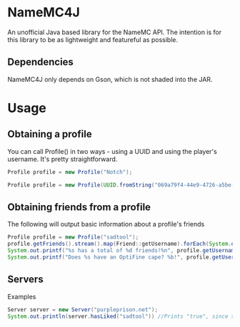 # NameMC4J

An unofficial Java based library for the NameMC API. The intention is for this library to be as lightweight and featureful as possible. 

## Dependencies

  NameMC4J only depends on Gson, which is not shaded into the JAR.
  
# Usage

## Obtaining a profile

You can call Profile() in two ways - using a UUID and using the player's username. It's pretty straightforward.
```java
Profile profile = new Profile("Notch");
```
```java
Profile profile = new Profile(UUID.fromString("069a79f4-44e9-4726-a5be-fca90e38aaf5"))
```

## Obtaining friends from a profile

The following will output basic information about a profile's friends
```java
Profile profile = new Profile("sadtool");
profile.getFriends().stream().map(Friend::getUsername).forEach(System.out::println);
System.out.printf("%s has a total of %d friends!%n", profile.getUsername(), profile.getFriendsCount());
System.out.printf("Does %s have an OptiFine cape? %b!", profile.getUsername(), profile.hasOptifineCape());
```

## Servers

Examples
```Java
Server server = new Server("purpleprison.net");
System.out.println(server.hasLiked("sadtool")) //Prints "true", since sadtool has liked PurplePrison
```
